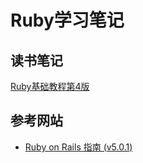 # Ruby学习笔记

## 读书笔记

[Ruby基础教程第4版](/Ruby-Programming-V4/读书笔记.md)

## 参考网站

* [Ruby on Rails 指南 (v5.0.1)](http://guides.ruby-china.org/)
